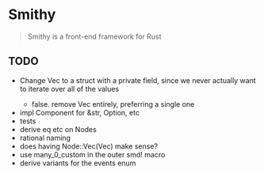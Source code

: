 # Smithy

> Smithy is a front-end framework for Rust

## TODO

* Change Vec<SmithyComponent> to a struct with a private field,
  since we never actually want to iterate over all of the values
  * false. remove Vec<SmithyComponents> entirely, preferring a single
    one
* impl Component for &str, Option, etc
* tests
* derive eq etc on Nodes
* rational naming
* does having Node::Vec(Vec<Node>) make sense?
* use many_0_custom in the outer smd! macro
* derive variants for the events enum

